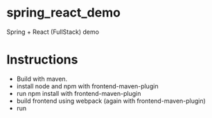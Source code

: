 # spring_react_demo
Spring + React (FullStack) demo

# Instructions

- Build with maven.
- install node and npm with frontend-maven-plugin
- run npm install with frontend-maven-plugin
- build frontend using webpack (again with frontend-maven-plugin)
- run
